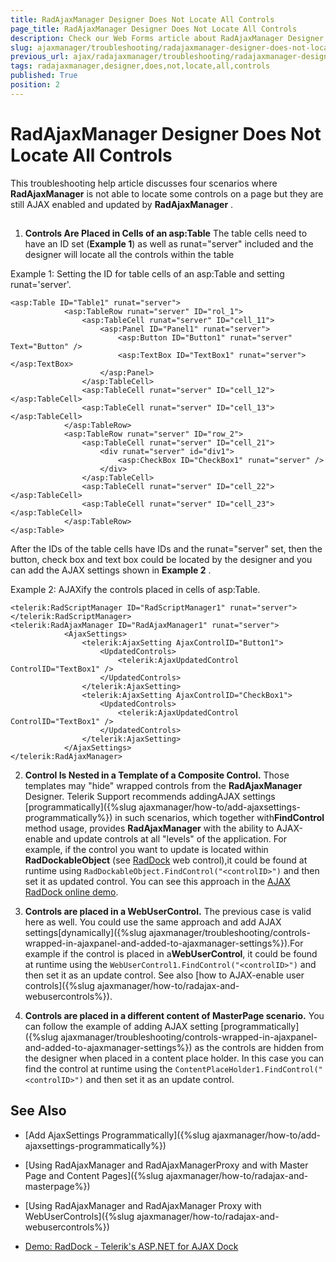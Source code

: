 ```yaml
---
title: RadAjaxManager Designer Does Not Locate All Controls
page_title: RadAjaxManager Designer Does Not Locate All Controls
description: Check our Web Forms article about RadAjaxManager Designer Does Not Locate All Controls.
slug: ajaxmanager/troubleshooting/radajaxmanager-designer-does-not-locate-all-controls
previous_url: ajax/radajaxmanager/troubleshooting/radajaxmanager-designer-does-not-locate-all-controls
tags: radajaxmanager,designer,does,not,locate,all,controls
published: True
position: 2
---
```


# RadAjaxManager Designer Does Not Locate All Controls



This troubleshooting help article discusses four scenarios where **RadAjaxManager** is not able to locate some controls	on a page but they are still AJAX enabled and updated by **RadAjaxManager** .

## 

1. **Controls Are Placed in Cells of an asp:Table** The table cells need to have an ID set (**Example 1**) as well as runat="server" included and the designer will locate	all the controls within the table 

Example 1: Setting the ID for table cells of an asp:Table and setting runat='server'.

````ASP.NET
<asp:Table ID="Table1" runat="server">
	        <asp:TableRow runat="server" ID="rol_1">
	            <asp:TableCell runat="server" ID="cell_11">
	                <asp:Panel ID="Panel1" runat="server">
	                    <asp:Button ID="Button1" runat="server" Text="Button" />
	                    <asp:TextBox ID="TextBox1" runat="server"></asp:TextBox>
	                </asp:Panel>
	            </asp:TableCell>
	            <asp:TableCell runat="server" ID="cell_12"></asp:TableCell>
	            <asp:TableCell runat="server" ID="cell_13"></asp:TableCell>
	        </asp:TableRow>
	        <asp:TableRow runat="server" ID="row_2">
	            <asp:TableCell runat="server" ID="cell_21">
	                <div runat="server" id="div1">
	                    <asp:CheckBox ID="CheckBox1" runat="server" />
	                </div>
	            </asp:TableCell>
	            <asp:TableCell runat="server" ID="cell_22"></asp:TableCell>
	            <asp:TableCell runat="server" ID="cell_23"></asp:TableCell>
	        </asp:TableRow>
</asp:Table>
````

After the IDs of the table cells have IDs and the runat="server" set, then the button, check box and text box could be located by the	designer and you can add the AJAX settings shown in **Example 2** .

Example 2: AJAXify the controls placed in cells of asp:Table.

````ASP.NET
<telerik:RadScriptManager ID="RadScriptManager1" runat="server">
</telerik:RadScriptManager>
<telerik:RadAjaxManager ID="RadAjaxManager1" runat="server">
	        <AjaxSettings>
	            <telerik:AjaxSetting AjaxControlID="Button1">
	                <UpdatedControls>
	                    <telerik:AjaxUpdatedControl ControlID="TextBox1" />
	                </UpdatedControls>
	            </telerik:AjaxSetting>
	            <telerik:AjaxSetting AjaxControlID="CheckBox1">
	                <UpdatedControls>
	                    <telerik:AjaxUpdatedControl ControlID="TextBox1" />
	                </UpdatedControls>
	            </telerik:AjaxSetting>
	        </AjaxSettings>
</telerik:RadAjaxManager>
````



2. **Control Is Nested in a Template of a Composite Control.** Those templates may "hide" wrapped controls from the **RadAjaxManager** Designer. Telerik Support recommends addingAJAX settings [programmatically]({%slug ajaxmanager/how-to/add-ajaxsettings-programmatically%}) in such scenarios, which together with**FindControl** method usage, provides **RadAjaxManager** with the ability to AJAX-enable and update controls at all "levels" of the application. For example, if the control you want to update is located within **RadDockableObject** (see [RadDock](https://www.telerik.com/RadDock) web control),it could be found at runtime using `RadDockableObject.FindControl("<controlID>")` and then set it as updated control.	You can see this approach in the [AJAX RadDock online demo](https://demos.telerik.com/aspnet-ajax/dock/examples/overview/defaultcs.aspx).

3. **Controls are placed in a WebUserControl.** The previous case is valid here as well. You could use the same approach and add AJAX settings[dynamically]({%slug ajaxmanager/troubleshooting/controls-wrapped-in-ajaxpanel-and-added-to-ajaxmanager-settings%}).For example if the control is placed in a**WebUserControl**, it could be found at runtime using the `WebUserControl1.FindControl("<controlID>")` and then set it as an update control. See also [how to AJAX-enable user controls]({%slug ajaxmanager/how-to/radajax-and-webusercontrols%}).

4. **Controls are placed in a different content of MasterPage scenario.** You can follow the example of adding AJAX setting [programmatically]({%slug ajaxmanager/troubleshooting/controls-wrapped-in-ajaxpanel-and-added-to-ajaxmanager-settings%}) as the controls are hidden from the designer when placed in a content place holder. In this case you can find the control at runtime using the `ContentPlaceHolder1.FindControl("<controlID>")` and then set it as an update control.

## See Also

 * [Add AjaxSettings Programmatically]({%slug ajaxmanager/how-to/add-ajaxsettings-programmatically%})

 * [Using RadAjaxManager and RadAjaxManagerProxy and with Master Page and Content Pages]({%slug ajaxmanager/how-to/radajax-and-masterpage%})

 * [Using RadAjaxManager and RadAjaxManager Proxy with WebUserControls]({%slug ajaxmanager/how-to/radajax-and-webusercontrols%})

 * [Demo: RadDock - Telerik's ASP.NET for AJAX Dock](https://demos.telerik.com/aspnet-ajax/dock/examples/overview/defaultcs.aspx)
